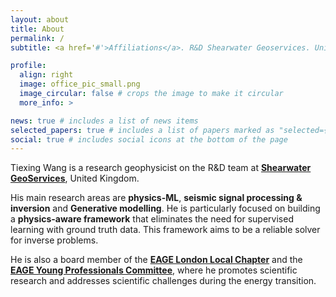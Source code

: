 ```yaml
---
layout: about
title: About
permalink: /
subtitle: <a href='#'>Affiliations</a>. R&D Shearwater Geoservices. United Kingdom.

profile:
  align: right
  image: office_pic_small.png
  image_circular: false # crops the image to make it circular
  more_info: > 

news: true # includes a list of news items
selected_papers: true # includes a list of papers marked as "selected={true}"
social: true # includes social icons at the bottom of the page
---
```


Tiexing Wang is a research geophysicist on the R&D team at <a href="https://www.shearwatergeo.com/">**Shearwater GeoServices**</a>, United Kingdom.

His main research areas are **physics-ML**, **seismic signal processing & inversion** and **Generative modelling**. He is particularly focused on building a **physics-aware framework** that eliminates the need for supervised learning with ground truth data. This framework aims to be a reliable solver for inverse problems.

He is also a board member of the <a href="https://www.linkedin.com/in/eage-local-chapter-london-450713139/?originalSubdomain=uk">**EAGE London Local Chapter**</a> and the <a href="https://eage.org/communities/young-professionals/">**EAGE Young Professionals Committee**</a>, where he promotes scientific research and addresses scientific challenges during the energy transition.

